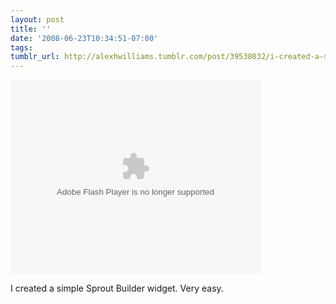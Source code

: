```yaml
---
layout: post
title: ''
date: '2008-06-23T10:34:51-07:00'
tags: 
tumblr_url: http://alexhwilliams.tumblr.com/post/39538032/i-created-a-simple-sprout-builder-widget-very
---
```

<object type="application/x-shockwave-flash" classid="clsid:d27cdb6e-ae6d-11cf-96b8-444553540000" codebase="http://fpdownload.macromedia.com/pub/shockwave/cabs/flash/swflash.cab#version=9,0,0,0" width="400" height="311" id="spo_wgCiWGiqB0B_2dhOAP" data="http://farm.sproutbuilder.com/485507/load/wgCiWGiqB0B-hOAP.swf"><param name="wmode" value="transparent" /><param name="align" value="middle" /><param name="allowFullScreen" value="true" /><param name="allowScriptAccess" value="always" /><param name="quality" value="best" /><param name="movie" value="http://farm.sproutbuilder.com/485507/load/wgCiWGiqB0B-hOAP.swf" /><embed type="application/x-shockwave-flash" pluginspage="http://www.macromedia.com/go/getflashplayer" name="spe_wgCiWGiqB0B_2dhOAP" src="http://farm.sproutbuilder.com/485507/load/wgCiWGiqB0B-hOAP.swf" width="400" height="311" wmode="transparent" align="middle" allowfullscreen="true" allowscriptaccess="always" quality="best"></embed></object>&#13;
<br/><p>I created a simple Sprout Builder widget. Very easy.</p>
